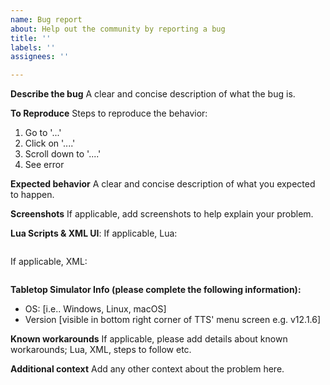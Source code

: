 ```yaml
---
name: Bug report
about: Help out the community by reporting a bug
title: ''
labels: ''
assignees: ''

---
```


**Describe the bug**
A clear and concise description of what the bug is.

**To Reproduce**
Steps to reproduce the behavior:
1. Go to '...'
2. Click on '....'
3. Scroll down to '....'
4. See error

**Expected behavior**
A clear and concise description of what you expected to happen.

**Screenshots**
If applicable, add screenshots to help explain your problem.

**Lua Scripts & XML UI**:
If applicable, Lua:

```lua
```

If applicable, XML:
```xml
```

**Tabletop Simulator Info (please complete the following information):**
 - OS: [i.e.. Windows, Linux, macOS]
 - Version [visible in bottom right corner of TTS' menu screen e.g. v12.1.6]

**Known workarounds**
If applicable, please add details about known workarounds; Lua, XML, steps to follow etc.

**Additional context**
Add any other context about the problem here.
